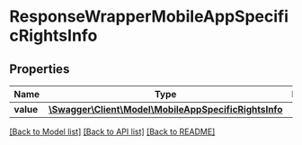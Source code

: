 # ResponseWrapperMobileAppSpecificRightsInfo

## Properties
Name | Type | Description | Notes
------------ | ------------- | ------------- | -------------
**value** | [**\Swagger\Client\Model\MobileAppSpecificRightsInfo**](MobileAppSpecificRightsInfo.md) |  | [optional] 

[[Back to Model list]](../README.md#documentation-for-models) [[Back to API list]](../README.md#documentation-for-api-endpoints) [[Back to README]](../README.md)


